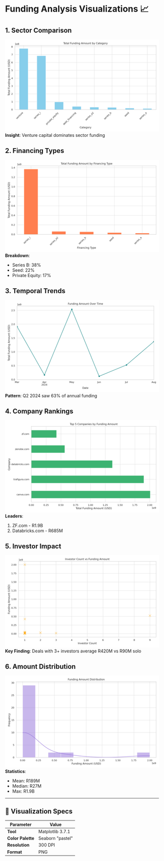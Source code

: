 # Funding Analysis Visualizations 📈

## 1. Sector Comparison
![Total Funding by Category](total_funding_by_category.png)
**Insight**: Venture capital dominates sector funding

## 2. Financing Types
![Funding by Financing Type](total_funding_by_financing_type.png)
**Breakdown**:
- Series B: 38%
- Seed: 22%
- Private Equity: 17%

## 3. Temporal Trends
![Funding Timeline](funding_timeline.png)
**Pattern**: Q2 2024 saw 63% of annual funding

## 4. Company Rankings
![Top Companies](top_5_companies_by_funding.png)
**Leaders**:
1. ZF.com - R1.9B
2. Databricks.com - R685M

## 5. Investor Impact
![Investor Analysis](investor_count_vs_funding.png)
**Key Finding**: Deals with 3+ investors average R420M vs R90M solo

## 6. Amount Distribution
![Funding Distribution](funding_amount_distribution.png)
**Statistics**:
- Mean: R189M
- Median: R27M
- Max: R1.9B

---

## 🎨 Visualization Specs
| Parameter | Value |
|---|---|
**Tool** | Matplotlib 3.7.1 |
**Color Palette** | Seaborn "pastel" |
**Resolution** | 300 DPI |
**Format** | PNG |
